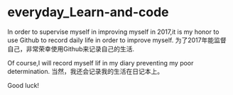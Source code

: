 # everyday_Learn-and-code
In order to supervise myself in improving myself in 2017,it is my honor to use Github to record  daily life in order to improve myself.
为了2017年能监督自己，非常荣幸使用Github来记录自己的生活.

Of course,I will record myself lif in my diary preventing my poor determination.
当然，我还会记录我的生活在日记本上。

Good luck!
